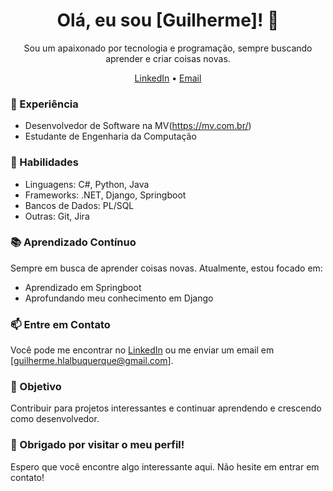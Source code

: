 <h1 align="center">Olá, eu sou [Guilherme]! 👾</h1>
 
<p align="center">
  Sou um apaixonado por tecnologia e programação, sempre buscando aprender e criar coisas novas.
</p>

<p align="center">
  <a href="https://www.linkedin.com/in/https://www.linkedin.com/in/guilhermehlalbuquerque/">LinkedIn</a> •
  <a href="mailto:guilherme.hlalbuquerque@gmail.com">Email</a>
</p>

### 💼 Experiência

- Desenvolvedor de Software na MV(https://mv.com.br/)
- Estudante de Engenharia da Computação 

### 🚀 Habilidades

- Linguagens: C#, Python, Java
- Frameworks: .NET, Django, Springboot
- Bancos de Dados: PL/SQL
- Outras: Git, Jira

### 📚 Aprendizado Contínuo

Sempre em busca de aprender coisas novas. Atualmente, estou focado em:

- Aprendizado em Springboot 
- Aprofundando meu conhecimento em Django

### 📫 Entre em Contato

Você pode me encontrar no [LinkedIn](https://www.linkedin.com/in/guilhermehlalbuquerque/) ou me enviar um email em [guilherme.hlalbuquerque@gmail.com].

### 🎯 Objetivo

Contribuir para projetos interessantes e continuar aprendendo e crescendo como desenvolvedor.

### 🌟 Obrigado por visitar o meu perfil!

Espero que você encontre algo interessante aqui. Não hesite em entrar em contato!
